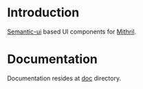 # Introduction
[Semantic-ui](http://semantic-ui.com/) based UI components for [Mithril](https://github.com/lhorie/mithril.js/).

# Documentation
Documentation resides at [doc](https://github.com/ludbek/mithril-ui/tree/master/doc) directory.
